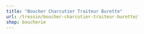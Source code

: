 ```yaml
---
title: "Boucher Charcutier Traiteur Burette"
url: /tressin/boucher-charcutier-traiteur-burette/
shop: boucherie
---
```

